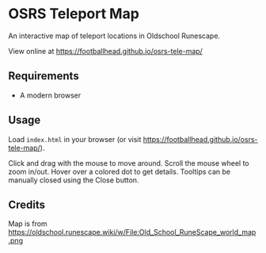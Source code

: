 # OSRS Teleport Map

An interactive map of teleport locations in Oldschool Runescape.

View online at https://footballhead.github.io/osrs-tele-map/

## Requirements

* A modern browser

## Usage

Load `index.html` in your browser (or visit https://footballhead.github.io/osrs-tele-map/).

Click and drag with the mouse to move around. Scroll the mouse wheel to zoom in/out. Hover over a colored dot to get details. Tooltips can be manually closed using the Close button.

## Credits

Map is from https://oldschool.runescape.wiki/w/File:Old_School_RuneScape_world_map.png
